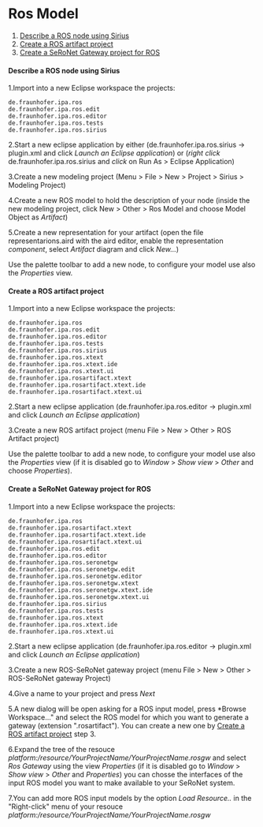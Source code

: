 # Ros Model

1. <a href="#RosNode">Describe a ROS node using Sirius</a>
2. <a href="#RosArtifactProject">Create a ROS artifact project</a>
3. <a href="#RosSRGatewayProject">Create a SeRoNet Gateway project for ROS</a>

#### Describe a ROS node using Sirius <a id="RosNode"/>

1.Import into a new Eclipse workspace the projects:

```
de.fraunhofer.ipa.ros
de.fraunhofer.ipa.ros.edit
de.fraunhofer.ipa.ros.editor
de.fraunhofer.ipa.ros.tests
de.fraunhofer.ipa.ros.sirius
```
2.Start a new eclipse application by either (de.fraunhofer.ipa.ros.sirius -> plugin.xml and click *Launch an Eclipse application*) or (*right click* de.fraunhofer.ipa.ros.sirius and *click* on Run As > Eclipse Application)

3.Create a new modeling project (Menu > File > New > Project > Sirius > Modeling Project)

4.Create a new ROS model to hold the description of your node (inside the new modeling project, click New  > Other > Ros Model and choose  Model Object as *Artifact*)

5.Create a new representation for your artifact (open the file representarions.aird with the aird editor, enable the representation *component*, select *Artifact* diagram and click *New...*)

Use the palette toolbar to add a new node, to configure your model use also the *Properties* view.

#### Create a ROS artifact project <a id="RosArtifactProject"/>

1.Import into a new Eclipse workspace the projects:

```
de.fraunhofer.ipa.ros
de.fraunhofer.ipa.ros.edit
de.fraunhofer.ipa.ros.editor
de.fraunhofer.ipa.ros.tests
de.fraunhofer.ipa.ros.sirius
de.fraunhofer.ipa.ros.xtext
de.fraunhofer.ipa.ros.xtext.ide
de.fraunhofer.ipa.ros.xtext.ui
de.fraunhofer.ipa.rosartifact.xtext
de.fraunhofer.ipa.rosartifact.xtext.ide
de.fraunhofer.ipa.rosartifact.xtext.ui
```
2.Start a new eclipse application (de.fraunhofer.ipa.ros.editor -> plugin.xml and click *Launch an Eclipse application*)

3.Create a new ROS artifact project (menu File > New > Other > ROS Artifact project)

Use the palette toolbar to add a new node, to configure your model use also the *Properties* view (if it is disabled go to *Window* > *Show view* > *Other* and choose *Properties*). 

#### Create a SeRoNet Gateway project for ROS <a id="RosSRGatewayProject"/>

1.Import into a new Eclipse workspace the projects:

```
de.fraunhofer.ipa.ros
de.fraunhofer.ipa.rosartifact.xtext
de.fraunhofer.ipa.rosartifact.xtext.ide
de.fraunhofer.ipa.rosartifact.xtext.ui
de.fraunhofer.ipa.ros.edit
de.fraunhofer.ipa.ros.editor
de.fraunhofer.ipa.ros.seronetgw
de.fraunhofer.ipa.ros.seronetgw.edit
de.fraunhofer.ipa.ros.seronetgw.editor
de.fraunhofer.ipa.ros.seronetgw.xtext
de.fraunhofer.ipa.ros.seronetgw.xtext.ide
de.fraunhofer.ipa.ros.seronetgw.xtext.ui
de.fraunhofer.ipa.ros.sirius
de.fraunhofer.ipa.ros.tests
de.fraunhofer.ipa.ros.xtext
de.fraunhofer.ipa.ros.xtext.ide
de.fraunhofer.ipa.ros.xtext.ui
```
2.Start a new eclipse application (de.fraunhofer.ipa.ros.editor -> plugin.xml and click *Launch an Eclipse application*)

3.Create a new ROS-SeRoNet gateway project (menu File > New > Other > ROS-SeRoNet gateway Project)

4.Give a name to your project and press *Next*

5.A new dialog will be open asking for a ROS input model, press *Browse Workspace..." and select the ROS model for which you want to generate a gateway (extension ".rosartifact"). You can create a new one by <a href="#RosArtifactProject">Create a ROS artifact project</a> step 3.

6.Expand the tree of the resouce *platform:/resource/YourProjectName/YourProjectName.rosgw* and select *Ros Gateway* using the view *Properties* (if it is disabled go to *Window* > *Show view* > *Other* and *Properties*) you can chosse the interfaces of the input ROS model you want to make available to your SeRoNet system.

7.You can add more ROS input models by the option *Load Resource..* in the "Right-click" menu of your resouce *platform:/resource/YourProjectName/YourProjectName.rosgw*
